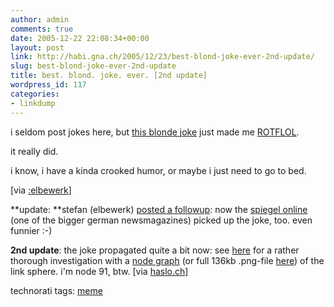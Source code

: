 ```yaml
---
author: admin
comments: true
date: 2005-12-22 22:08:34+00:00
layout: post
link: http://habi.gna.ch/2005/12/23/best-blond-joke-ever-2nd-update/
slug: best-blond-joke-ever-2nd-update
title: best. blond. joke. ever. [2nd update]
wordpress_id: 117
categories:
- linkdump
---
```



i seldom post jokes here, but [this blonde joke](http://www.w-a-s-a-b-i.com/archives/2005/12/22/best-blond-joke-ever/) just made me [ROTFLOL](http://www.acronymfinder.com/acronym.aspx?rec=%7B937654C5-89E8-11D4-8351-00C04FC2C2BF%7D).
  
it really did.
  
i know, i have a kinda crooked humor, or maybe i just need to go to bed.



[via [:elbewerk](http://elbewerk.com/2005/12/der-beste-blondinenwitz.shtml#comments)]



**update: **stefan (elbewerk) [posted a followup](http://elbewerk.com/2006/01/gespont.shtml): now the [spiegel online](http://www.spiegel.de/netzwelt/netzkultur/0,1518,druck-393295,00.html) (one of the bigger german newsmagazines) picked up the joke, too. even funnier :-)



**2nd update**: the joke propagated quite a bit now: see [here](http://atrustheotaku.livejournal.com/318589.html) for a rather thorough investigation with a [node graph](http://flickr.com/photos/nikolasco/85689163/) (or full 136kb .png-file [here](http://dent.student.umd.edu/~atrus/LJ/Posts/20060112/graph.png)) of the link sphere. i'm node 91, btw. [via [haslo.ch](http://www.haslo.ch/permalink_711~en)]





technorati tags: [meme](http://www.technorati.com/tag/meme)
